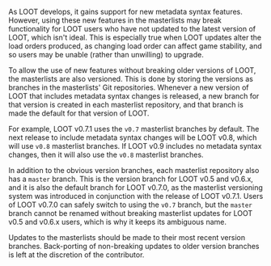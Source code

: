 As LOOT develops, it gains support for new metadata syntax features. However, using these new features in the masterlists may break functionality for LOOT users who have not updated to the latest version of LOOT, which isn't ideal. This is especially true when LOOT updates alter the load orders produced, as changing load order can affect game stability, and so users may be unable (rather than unwilling) to upgrade.

To allow the use of new features without breaking older versions of LOOT, the masterlists are also versioned. This is done by storing the versions as branches in the masterlists' Git repositories. Whenever a new version of LOOT that includes metadata syntax changes is released, a new branch for that version is created in each masterlist repository, and that branch is made the default for that version of LOOT.

For example, LOOT v0.7.1 uses the `v0.7` masterlist branches by default. The next release to include metadata syntax changes will be LOOT v0.8, which will use `v0.8` masterlist branches. If LOOT v0.9 includes no metadata syntax changes, then it will also use the `v0.8` masterlist branches.

In addition to the obvious version branches, each masterlist repository also has a `master` branch. This is the version branch for LOOT v0.5 and v0.6.x, and it is also the default branch for LOOT v0.7.0, as the masterlist versioning system was introduced in conjunction with the release of LOOT v0.7.1. Users of LOOT v0.7.0 can safely switch to using the `v0.7` branch, but the `master` branch cannot be renamed without breaking masterlist updates for LOOT v0.5 and v0.6.x users, which is why it keeps its ambiguous name.

Updates to the masterlists should be made to their most recent version branches. Back-porting of non-breaking updates to older version branches is left at the discretion of the contributor.